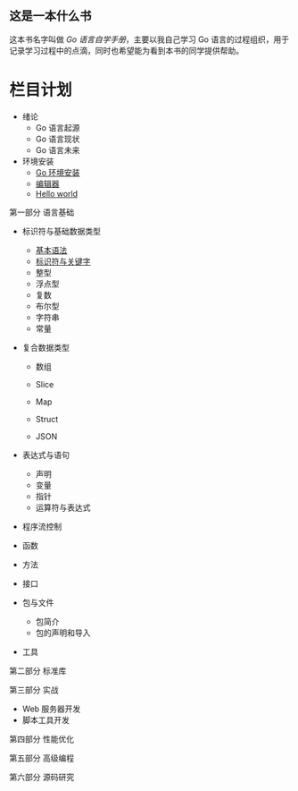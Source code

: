 ## 这是一本什么书

这本书名字叫做 *Go 语言自学手册*，主要以我自己学习 Go 语言的过程组织，用于记录学习过程中的点滴，同时也希望能为看到本书的同学提供帮助。

# 栏目计划

* 绪论
  * Go 语言起源
  * Go 语言现状
  * Go 语言未来
* 环境安装
  * [Go 环境安装](./1.环境安装/1.0.Go环境安装.md)
  * [编辑器](./1.环境安装/1.1.编辑器.md)
  * [Hello world](./1.环境安装/1.2.Helloworld.md)

第一部分 语言基础

* 标识符与基础数据类型

  * [基本语法](./2.语言基础/2.0.标识符与基础数据类型/2.0.0.基本语法.md)
  * [标识符与关键字](./2.语言基础/2.0.标识符与基础数据类型/2.0.1.标识符与关键字.md)
  * 整型
  * 浮点型
  * 复数
  * 布尔型
  * 字符串
  * 常量

* 复合数据类型

  * 数组

  * Slice

  * Map

  * Struct

  * JSON

* 表达式与语句

  * 声明
  * 变量
  * 指针
  * 运算符与表达式

* 程序流控制

* 函数

* 方法

* 接口

* 包与文件

  * 包简介
  * 包的声明和导入

* 工具

第二部分 标准库

第三部分 实战

* Web 服务器开发
* 脚本工具开发

第四部分 性能优化

第五部分 高级编程

第六部分 源码研究